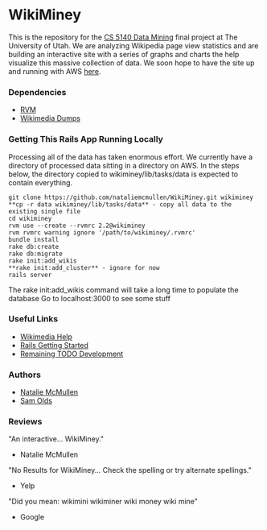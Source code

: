 # WikiMiney
This is the repository for the [CS 5140 Data Mining](http://www.cs.utah.edu/~jeffp/teaching/cs5140.html)
final project at The University of Utah. We are analyzing Wikipedia page view statistics and are building
an interactive site with a series of graphs and charts the help visualize this massive collection of
data. We soon hope to have the site up and running with AWS [here](#).


### Dependencies
* [RVM](http://rvm.io)
* [Wikimedia Dumps](http://dumps.wikimedia.org/other/pagecounts-raw)


### Getting This Rails App Running Locally
Processing all of the data has taken enormous effort. We currently have a directory of processed data
sitting in a directory on AWS. In the steps below, the directory copied to wikiminey/lib/tasks/data is
expected to contain everything.

```
git clone https://github.com/nataliemcmullen/WikiMiney.git wikiminey
**cp -r data wikiminey/lib/tasks/data** - copy all data to the existing single file
cd wikiminey
rvm use --create --rvmrc 2.2@wikiminey
rvm rvmrc warning ignore '/path/to/wikiminey/.rvmrc'
bundle install
rake db:create
rake db:migrate
rake init:add_wikis
**rake init:add_cluster** - ignore for now
rails server
```
The rake init:add_wikis command will take a long time to populate the database
Go to localhost:3000 to see some stuff


### Useful Links
* [Wikimedia Help](http://wikitech.wikimedia.org/wiki/Analytics/Data/Pagecounts-raw)
* [Rails Getting Started](http://guides.rubyonrails.org/getting_started.html)
* [Remaining TODO Development](TODO.md)


### Authors
* [Natalie McMullen](http://github.com/nataliemcmullen)
* [Sam Olds](http://github.com/samolds)


### Reviews
"An interactive... WikiMiney."
* Natalie McMullen

"No Results for WikiMiney... Check the spelling or try alternate spellings."
* Yelp

"Did you mean:  wikimini   wikiminer   wiki money   wiki mine"
* Google
